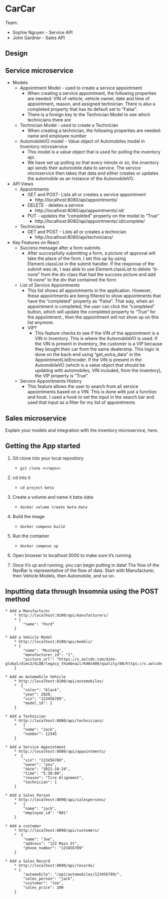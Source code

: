 # CarCar

Team:

* Sophie Nguyen - Service API
* John Gardner - Sales API

## Design

## Service microservice

* Models
	* Appointment Model - used to create a service appointment
		* When creating a service appointment, the following properties are needed: VIN of vehicle, vehicle owner, date and time of appointment, reason, and assigned technician. There is also a completed property that has its default set to “False”.
		* There is a foreign key to the Technician Model to see which technicians there are
	* Technician Model - used to create a Technician
		* When creating a technician, the following properties are needed: name and employee number
	* AutomobileVO model - Value object of Automobiles model in Inventory microservice
		* This model is a value object that is used for polling the inventory api.
		* We have set up polling so that every minute or so, the inventory api sends their automobile data to service. The service microservice then takes that data and either creates or updates the automobile as an instance of the AutomobileVO.
* API Views
	* Appointments
		* GET and POST- Lists all or creates a service appointment
			* http://localhost:8080/api/appointments/
		* DELETE - deletes a service
			* http://localhost:8080/api/appointments/:id/
		* PUT - updates the “completed” property on the model to “True”
			* http://localhost:8080/api/appointments/:id/complete/
	* Technicians
		* GET and POST - Lists all or creates a technician
			* http://localhost:8080/api/technicians/
* Key Features on React
	* Success message after a form submits
		* After successfully submitting a form, a picture of approval will take the place of the form. I set this up by using Element.classList in the submit handler.  If the response of the submit was ok, I was able to use Element.classList to delete “d-none” from the div class that had the success picture and add “d-none” to the div that contained the form
	* List of Service Appointments
		* This list shows all appointments in the application. However, these appointments are being filtered to show appointments that have the “completed” property as “False”. That way, when an appointment is completed, the user can click the “completed” button, which will update the completed property to “True” for the appointment., then the appointment will not show up on this list anymore.
		* VIP?
			* This feature checks to see if the VIN of the appointment is a VIN in Inventory.  This is where the AutomobileVO is used. If the VIN is present in Inventory, the customer is a VIP because they bought their car from the same dealership. This logic is done on the back-end using “get_extra_data” in the AppointmentListEncoder. If the VIN is present in the AutomobileVO (which is a value object that should be updating with automobiles, VIN included, from the inventory), the VIP property is “True”.
	* Service Appointments History
		* This feature allows the user to search from all service appointments based on a VIN. This is done with just a function and hook. I used a hook to set the input in the search bar and used that input as a filter for my list of appointments

## Sales microservice

Explain your models and integration with the inventory
microservice, here.

## Getting the App started

1. Git clone into your local repository
	* `git clone <<repo>>`

2. cd into it
	* `cd project-beta`

4. Create a volume and name it beta-data
	* `docker volume create beta-data`

5. Build the image
	* `docker compose build`

6. Run the container
	* `docker compose up`

7. Open browser to localhost:3000 to make sure it’s running

8. Once it’s up and running, you can begin putting in data! The flow of the NavBar is representative of the flow of data. Start with Manufacturer, then Vehicle Models, then Automobile, and so on.

## Inputting data through Insomnia using the POST method

	* Add a Manufacturer
		* http://localhost:8100/api/manufacturers/
		* {
			"name": "Ford"
		}

	* Add a Vehicle Model
		* http://localhost:8100/api/models/
		* {
			"name": "Mustang",
  			"manufacturer_id": "1",
			"picture_url": "https://s.aolcdn.com/dims-global/dims3/GLOB/legacy_thumbnail/640x400/quality/80/https://s.aolcdn.com/commerce/autodata/images/USD20FOC051B021001.jpg"
		}

	* Add an Automobile Vehicle
		* http://localhost:8100/api/automobiles/
		*  {
	 		"color": "black",
	 		"year": 2020,
	 		"vin": "123456789",
	 		"model_id": 1
		}

	* Add a Technician
		* http://localhost:8080/api/technicians/
		* 	{
			"name": "Jack",
			"number": 12345
		}

	* Add a Service Appointment
		* http://localhost:8080/api/appointments/
		*  {
	 		"vin": "123456789",
	 		"owner": "you",
	 		"date": "2022-10-24",
	 		"time": "5:30:00",
	 		"reason": "Tire Alignment",
	 		"technician": 1
		}

	* Add a Sales Person
		* http://localhost:8090/api/salespersons/
		* 	{
			"name": "jack",
			"employee_id": "001"
		}

	* Add a customer
		* http://localhost:8090/api/customers/
		*  {
			"name": "Joe",
			"address": "123 Main St",
			"phone_number": "123456789"
		}

	* Add a Sales Record
		* http://localhost:8090/api/records/
		* {
			"automobile": "/api/automobiles/123456789/",
			"sales_person": "jack",
			"customer": "Joe",
			"sales_price": 100
		}
